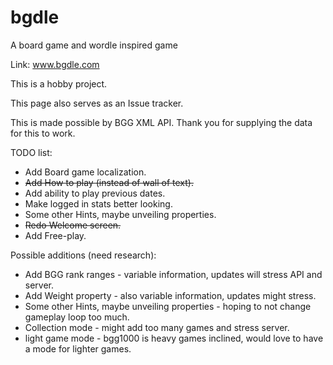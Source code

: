 # bgdle
A board game and wordle inspired game

Link: www.bgdle.com

This is a hobby project.

This page also serves as an Issue tracker.

This is made possible by BGG XML API. Thank you for supplying the data for this to work.

TODO list:
* Add Board game localization.
* ~~Add How to play (instead of wall of text).~~
* Add ability to play previous dates.
* Make logged in stats better looking.
* Some other Hints, maybe unveiling properties.
* ~~Redo Welcome screen.~~
* Add Free-play.

Possible additions (need research):
* Add BGG rank ranges - variable information, updates will stress API and server.
* Add Weight property - also variable information, updates might stress.
* Some other Hints, maybe unveiling properties - hoping to not change gameplay loop too much.
* Collection mode - might add too many games and stress server.
* light game mode - bgg1000 is heavy games inclined, would love to have a mode for lighter games.
